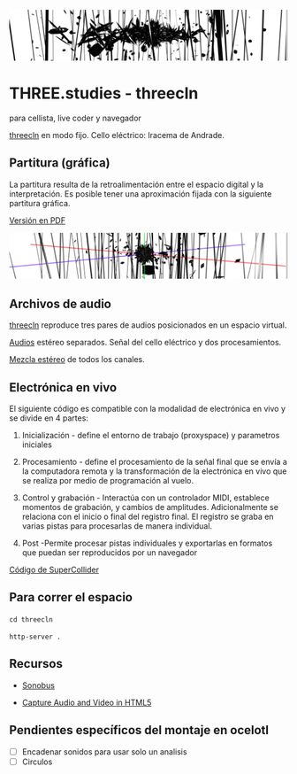 ![th](https://github.com/EmilioOcelotl/THREE.studies/blob/main/threecln/img/bannerPrincipal.png)

# THREE.studies - threecln

para cellista, live coder y navegador

[threecln](http://threecln.piranhalab.cc) en modo fijo. Cello eléctrico: Iracema de Andrade.

## Partitura (gráfica)

La partitura resulta de la retroalimentación entre el espacio digital y la interpretación. Es posible tener una aproximación fijada con la siguiente partitura gráfica. 

[Versión en PDF](https://github.com/EmilioOcelotl/THREE.studies/blob/main/threecln/pdf/final.pdf)

![th](https://github.com/EmilioOcelotl/THREE.studies/blob/main/threecln/img/08.png)

## Archivos de audio

[threecln](http://threecln.piranhalab.cc) reproduce tres pares de audios posicionados en un espacio virtual. 

[Audios](https://github.com/EmilioOcelotl/THREE.studies/tree/main/threecln/sounds) estéreo separados. Señal del cello eléctrico y dos procesamientos. 

[Mezcla estéreo](https://github.com/EmilioOcelotl/THREE.studies/tree/main/threecln/sounds/threeclnStereo.ogg) de todos los canales.

## Electrónica en vivo

El siguiente código es compatible con la modalidad de electrónica en vivo y se divide en 4 partes: 

1. Inicialización - define el entorno de trabajo (proxyspace)  y parametros iniciales

2. Procesamiento - define el procesamiento de la señal final que se envía a la computadora remota y la transformación de la electrónica en vivo que se realiza por medio de programación al vuelo. 

3. Control y grabación - Interactúa con un controlador MIDI, establece momentos de grabación, y cambios de amplitudes. Adicionalmente se relaciona con el inicio o final del registro final. El registro se graba en varias pistas para procesarlas de manera individual. 

4. Post -Permite procesar pistas individuales y exportarlas en formatos que puedan ser reproducidos por un navegador 

[Código de SuperCollider](https://github.com/EmilioOcelotl/THREE.studies/blob/main/threecln/sc/musicaUNAM.scd)

## Para correr el espacio

`cd threecln`

`http-server .`

## Recursos

- [Sonobus](https://sonobus.net/)

- [Capture Audio and Video in HTML5](https://www.html5rocks.com/en/tutorials/getusermedia/intro/)

## Pendientes específicos del montaje en ocelotl

- [ ] Encadenar sonidos para usar solo un analisis
- [ ] Circulos 